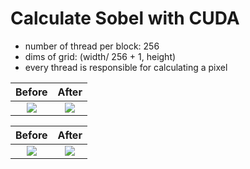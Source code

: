 # Calculate Sobel with CUDA

- number of thread per block: 256
- dims of grid: (width/ 256 + 1, height)
- every thread is responsible for calculating a pixel

Before | After
:-------------------------:|:-------------------------:
![](/lab3/candy.png)  |  ![](/lab3/candy.out.png)

Before | After
:-------------------------:|:-------------------------:
![](/lab3/jerry.png)  |  ![](/lab3/jerry.out.png)